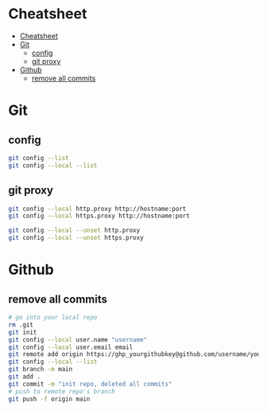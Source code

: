 # Cheatsheet

- [Cheatsheet](#cheatsheet)
- [Git](#git)
	- [config](#config)
	- [git proxy](#git-proxy)
- [Github](#github)
	- [remove all commits](#remove-all-commits)

# Git

## config

```bash
git config --list
git config --local --list
```

## git proxy

```bash
git config --local http.proxy http://hostname:port
git config --local https.proxy http://hostname:port

git config --local --unset http.proxy
git config --local --unset https.proxy
```

# Github

## remove all commits

```bash
# go into your local repo
rm .git
git init
git config --local user.name "username"
git config --local user.email email
git remote add origin https://ghp_yourgithubkey@github.com/username/yourrepo.git
git config --local --list
git branch -m main
git add .
git commit -m "init repo, deleted all commits"
# push to remote repo's branch
git push -f origin main
```